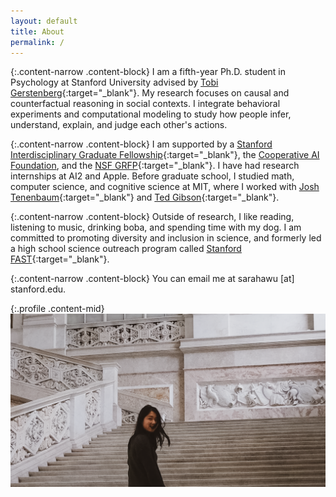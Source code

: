 ```yaml
---
layout: default
title: About
permalink: /
---
```


{:.content-narrow .content-block}
I am a fifth-year Ph.D. student in Psychology at Stanford University
advised by [Tobi Gerstenberg](http://cicl.stanford.edu/member/tobias_gerstenberg/){:target="_blank"}.
My research focuses on causal and counterfactual reasoning in social contexts.
I integrate behavioral experiments and computational modeling
to study how people infer, understand, explain, and judge each other's actions.

{:.content-narrow .content-block}
I am supported by a [Stanford Interdisciplinary Graduate Fellowship](https://vpge.stanford.edu/fellowships-funding/sigf){:target="_blank"},
the [Cooperative AI Foundation](https://www.cooperativeai.com/foundation),
and the [NSF GRFP](https://www.nsfgrfp.org/){:target="_blank"}.
I have had research internships at AI2 and Apple.
Before graduate school, I studied math, computer science, and cognitive science at MIT, where I worked with
[Josh Tenenbaum](http://cocosci.mit.edu/josh){:target="_blank"}
and [Ted Gibson](http://tedlab.mit.edu/ted.html){:target="_blank"}.

{:.content-narrow .content-block}
Outside of research, I like reading, listening to music, drinking boba, and spending time with my dog.
I am committed to promoting diversity and inclusion in science, and
formerly led a high school science outreach program called [Stanford FAST](https://fast.stanford.edu/){:target="_blank"}.

{:.content-narrow .content-block}
You can email me at sarahawu [at] stanford.edu. 

{:.profile .content-mid}
![profile](/assets/images/naples.png)

